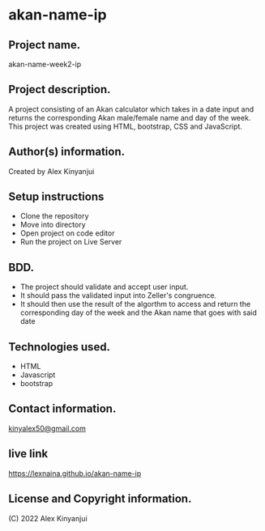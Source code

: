 # akan-name-ip
## Project name.
akan-name-week2-ip

## Project description.
A project consisting of an Akan calculator which takes in a date input and returns the corresponding Akan male/female name and day of the week. This project was created using HTML, bootstrap, CSS and JavaScript.

## Author(s) information.
Created by Alex Kinyanjui
## Setup instructions
- Clone the repository
- Move into directory
- Open project on code editor 
- Run the project on Live Server
## BDD.
- The project should validate and accept user input.
- It should pass the validated input into Zeller's congruence.
- It should then use the result of the algorthm to access and return the corresponding day of the week and the Akan name that goes with said date
## Technologies used.
- HTML
- Javascript
- bootstrap
## Contact information.
kinyalex50@gmail.com

## live link

https://lexnaina.github.io/akan-name-ip

## License and Copyright information.

(C) 2022 Alex Kinyanjui


